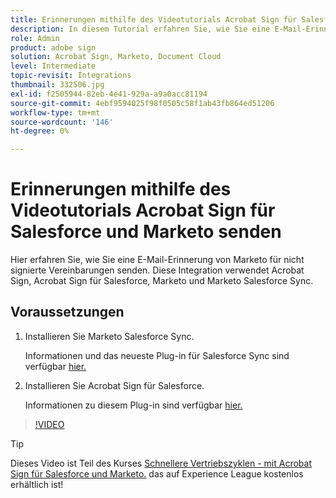 ```yaml
---
title: Erinnerungen mithilfe des Videotutorials Acrobat Sign für Salesforce und Marketo senden
description: In diesem Tutorial erfahren Sie, wie Sie eine E-Mail-Erinnerung von Marketo senden, wenn ein Vertrag nach einer bestimmten Zeit nicht unterzeichnet wurde
role: Admin
product: adobe sign
solution: Acrobat Sign, Marketo, Document Cloud
level: Intermediate
topic-revisit: Integrations
thumbnail: 332506.jpg
exl-id: f2505944-82eb-4e41-929a-a9a0acc81194
source-git-commit: 4ebf9594025f98f0505c58f1ab43fb864ed51206
workflow-type: tm+mt
source-wordcount: '146'
ht-degree: 0%

---
```


# Erinnerungen mithilfe des Videotutorials Acrobat Sign für Salesforce und Marketo senden

Hier erfahren Sie, wie Sie eine E-Mail-Erinnerung von Marketo für nicht signierte Vereinbarungen senden. Diese Integration verwendet Acrobat Sign, Acrobat Sign für Salesforce, Marketo und Marketo Salesforce Sync.

## Voraussetzungen

1. Installieren Sie Marketo Salesforce Sync.

   Informationen und das neueste Plug-in für Salesforce Sync sind verfügbar [hier.](https://experienceleague.adobe.com/docs/marketo/using/product-docs/crm-sync/salesforce-sync/understanding-the-salesforce-sync.html)

1. Installieren Sie Acrobat Sign für Salesforce.

   Informationen zu diesem Plug-in sind verfügbar [hier.](https://helpx.adobe.com/ca/sign/using/salesforce-integration-installation-guide.html)

>[!VIDEO](https://video.tv.adobe.com/v/332506?quality=12&learn=on&hidetitle=true)

>[!TIP]
>
>Dieses Video ist Teil des Kurses [Schnellere Vertriebszyklen - mit Acrobat Sign für Salesforce und Marketo.](https://experienceleague.adobe.com/?recommended=Sign-U-1-2021.1) das auf Experience League kostenlos erhältlich ist!


